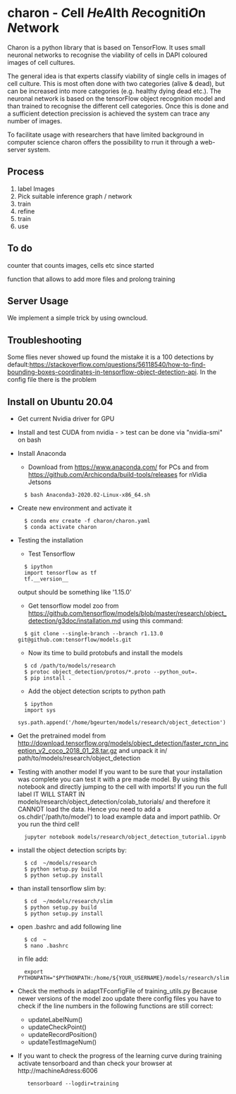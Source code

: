 # charon - *C*ell *H*e*A*lth *R*ecogniti*O*n *N*etwork
Charon is a python library that is based on TensorFlow. It uses small neuronal networks to recognise the viability of cells in DAPI coloured images of cell cultures.

The general idea is that experts classify viability of single cells in images of cell culture. This is most often done with two categories (alive & dead), but can be increased into more categories (e.g. healthy dying dead etc.). The neuronal network is based on the tensorFlow object recognition model and than trained to recognise the different cell categories. Once this is done and a sufficient detection precission is achieved the system can trace any number of images.

To facilitate usage with researchers that have limited background in computer science charon offers the possibility to rrun it through a web-server system.



## Process
1.  label Images
2.  Pick suitable inference graph / network
3.  train
4.  refine
5.  train
6.  use

## To do

counter that counts images, cells etc since started

function that allows to add more files and prolong training

## Server Usage
 We implement a simple trick by using owncloud. 

 ## Troubleshooting

 Some flies never showed up found the mistake it is a 100 detections by default:https://stackoverflow.com/questions/56118540/how-to-find-bounding-boxes-coordinates-in-tensorflow-object-detection-api. In the config file there is the problem
 

## Install on Ubuntu 20.04

* Get current Nvidia driver for GPU
* Install and test CUDA from nvidia - > test can be done via "nvidia-smi" on bash
* Install Anaconda 
  *  Download from https://www.anaconda.com/ for PCs and from https://github.com/Archiconda/build-tools/releases for nVidia Jetsons
  ```
    $ bash Anaconda3-2020.02-Linux-x86_64.sh 
  ```
* Create new environment and activate it
  ```
    $ conda env create -f charon/charon.yaml 
    $ conda activate charon   
  ```
* Testing the installation
  * Test Tensorflow
  ```
    $ ipython
    import tensorflow as tf    
    tf.__version__  
  ```
  output should be something like '1.15.0'


  * Get tensorflow model zoo from https://github.com/tensorflow/models/blob/master/research/object_detection/g3doc/installation.md using this command:
  ```
    $ git clone --single-branch --branch r1.13.0 git@github.com:tensorflow/models.git
  ```
  * Now its time to build protobufs and install the models
  ```
    $ cd /path/to/models/research
    $ protoc object_detection/protos/*.proto --python_out=.
    $ pip install .

  ```
  * Add the object detection scripts to python path
  ```
    $ ipython
    import sys 
    sys.path.append('/home/bgeurten/models/research/object_detection')

    ```
* Get the pretrained model from http://download.tensorflow.org/models/object_detection/faster_rcnn_inception_v2_coco_2018_01_28.tar.gz and unpack it in/ path/to/models/research/object_detection

* Testing with another model
    If you want to be sure that your installation was complete you can test it with a pre made
    model. By using this notebook and directly jumping to the cell with imports! If you run the full
    label IT WILL START IN models/research/object_detection/colab_tutorials/ and therefore it CANNOT load the data. Hence you need to add a os.chdir('/path/to/model') to load example data and import pathlib.  Or you run the third cell!
  ```
    jupyter notebook models/research/object_detection_tutorial.ipynb 
  ```


* install the object detection scripts by:
  ```
    $ cd  ~/models/research
    $ python setup.py build
    $ python setup.py install
  ```

* than install tensorflow slim by:
  ```
    $ cd  ~/models/research/slim 
    $ python setup.py build
    $ python setup.py install
  ```

* open .bashrc and add following line
  ```
    $ cd  ~
    $ nano .bashrc
  ```
    in file add:
  ```
    export PYTHONPATH="$PYTHONPATH:/home/${YOUR_USERNAME}/models/research/slim"
  ```
* Check the methods in adaptTFconfigFile of training_utils.py
  Because newer versions of the model zoo update there config files you have to check if the line numbers
  in the following functions are still correct:
  * updateLabelNum()
  * updateCheckPoint()
  * updateRecordPosition()
  * updateTestImageNum()

* If you want to check the progress of the learning curve during training activate tensorboard and than check your browser at http://machineAdress:6006
  ```
     tensorboard --logdir=training
  ```


